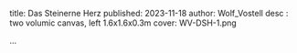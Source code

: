 title: Das Steinerne Herz
published: 2023-11-18
author: Wolf_Vostell
desc : two volumic canvas, left 1.6x1.6x0.3m
cover: WV-DSH-1.png

...






